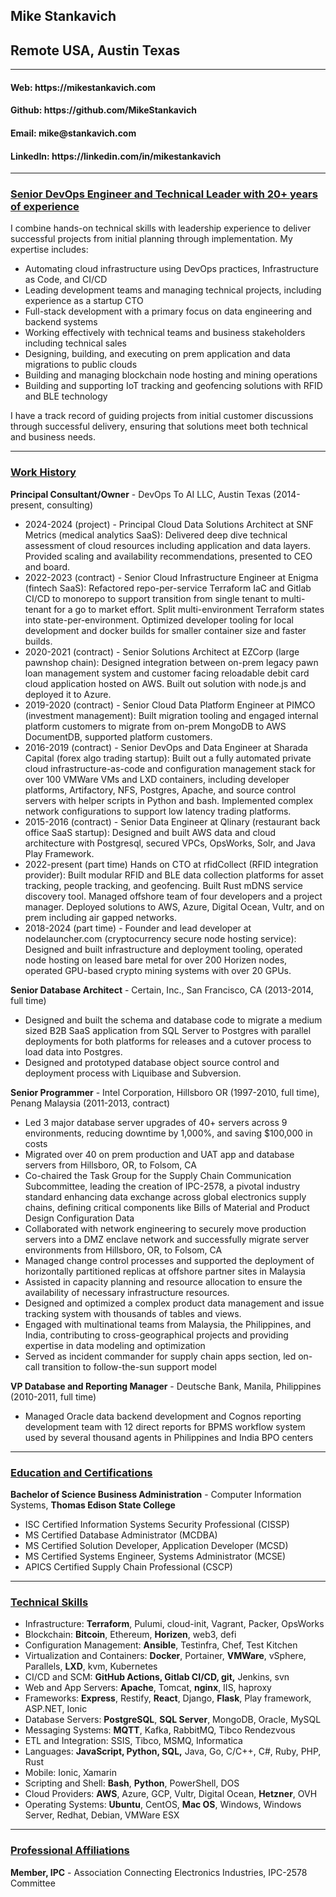 <div class="clearfix">
  <h2 class="header-left">Mike Stankavich</h2>
  <h2 class="header-right">Remote USA, Austin Texas</h2>
</div>

---

<div class="clearfix">
  <h4 class="contact-left">Web: https://mikestankavich.com</h4>
  <h4 class="contact-right">Github: https://github.com/MikeStankavich</h4>
</div>
<div class="clearfix">
  <h4 class="contact-left">Email: mike@stankavich.com</h4>
  <h4 class="contact-right">LinkedIn: https://linkedin.com/in/mikestankavich</h4>
</div>

---

### <u>Senior DevOps Engineer and Technical Leader with 20+ years of experience</u>
I combine hands-on technical skills with leadership experience to deliver successful projects from initial planning through implementation. My expertise includes:

* Automating cloud infrastructure using DevOps practices, Infrastructure as Code, and CI/CD  
* Leading development teams and managing technical projects, including experience as a startup CTO  
* Full-stack development with a primary focus on data engineering and backend systems  
* Working effectively with technical teams and business stakeholders including technical sales  
* Designing, building, and executing on prem application and data migrations to public clouds  
* Building and managing blockchain node hosting and mining operations  
* Building and supporting IoT tracking and geofencing solutions with RFID and BLE technology

I have a track record of guiding projects from initial customer discussions through successful delivery, ensuring that solutions meet both technical and business needs.

---

### <u>Work History</u>

**Principal Consultant/Owner** - DevOps To AI LLC, Austin Texas (2014-present, consulting)

* 2024-2024 (project) - Principal Cloud Data Solutions Architect at SNF Metrics (medical analytics SaaS): 
  Delivered deep dive technical assessment of cloud resources including application and data layers. Provided scaling and availability recommendations, presented to CEO and board.
* 2022-2023 (contract) - Senior Cloud Infrastructure Engineer at Enigma (fintech SaaS): 
  Refactored repo-per-service Terraform IaC and Gitlab CI/CD to monorepo to support transition from single tenant to multi-tenant for a go to market effort. Split multi-environment Terraform states into state-per-environment. Optimized developer tooling for local development and docker builds for smaller container size and faster builds.
* 2020-2021 (contract) - Senior Solutions Architect at EZCorp (large pawnshop chain):
  Designed integration between on-prem legacy pawn loan management system and customer facing reloadable debit card cloud application hosted on AWS. Built out solution with node.js and deployed it to Azure.
* 2019-2020 (contract) - Senior Cloud Data Platform Engineer at PIMCO (investment management):
  Built migration tooling and engaged internal platform customers to migrate from on-prem MongoDB to AWS DocumentDB, supported platform customers.
* 2016-2019 (contract) - Senior DevOps and Data Engineer at Sharada Capital (forex algo trading startup):
  Built out a fully automated private cloud infrastructure-as-code and configuration management stack for over 100 VMWare VMs and LXD containers, including developer platforms, Artifactory, NFS, Postgres, Apache, and source control servers with helper scripts in Python and bash. Implemented complex network configurations to support low latency trading platforms.
* 2015-2016 (contract) - Senior Data Engineer at Qlinary (restaurant back office SaaS startup): 
  Designed and built AWS data and cloud architecture with Postgresql, secured VPCs, OpsWorks, Solr, and Java Play Framework.
* 2022-present (part time) Hands on CTO at rfidCollect (RFID integration provider): Built modular RFID and BLE data collection platforms for asset tracking, people tracking, and geofencing. Built Rust mDNS service discovery tool. Managed offshore team of four developers and a project manager. Deployed solutions to AWS, Azure, Digital Ocean, Vultr, and on prem including air gapped networks.  
* 2018-2024 (part time) - Founder and lead developer at nodelauncher.com (cryptocurrency secure node hosting service): 
  Designed and built infrastructure and deployment tooling, operated node hosting on leased bare metal for over 200 Horizen nodes, operated GPU-based crypto mining systems with over 20 GPUs.

**Senior Database Architect** - Certain, Inc., San Francisco, CA (2013-2014, full time)

* Designed and built the schema and database code to migrate a medium sized B2B SaaS application from SQL Server to Postgres with parallel deployments for both platforms for releases and a cutover process to load data into Postgres.   
* Designed and prototyped database object source control and deployment process with Liquibase and Subversion.

**Senior Programmer** - Intel Corporation, Hillsboro OR (1997-2010, full time), Penang Malaysia (2011-2013, contract)

* Led 3 major database server upgrades of 40+ servers across 9 environments, reducing downtime by 1,000%, and saving $100,000 in costs   
* Migrated over 40 on prem production and UAT app and database servers from Hillsboro, OR, to Folsom, CA
* Co-chaired the Task Group for the Supply Chain Communication Subcommittee, leading the creation of IPC-2578, a pivotal industry standard enhancing data exchange across global electronics supply chains, defining critical components like Bills of Material and Product Design Configuration Data  
* Collaborated with network engineering to securely move production servers into a DMZ enclave network and successfully migrate server environments from Hillsboro, OR, to Folsom, CA  
* Managed change control processes and supported the deployment of horizontally partitioned replicas at offshore partner sites in Malaysia  
* Assisted in capacity planning and resource allocation to ensure the availability of necessary infrastructure resources.  
* Designed and optimized a complex product data management and issue tracking system with thousands of tables and views.  
* Engaged with multinational teams from Malaysia, the Philippines, and India, contributing to cross-geographical projects and providing expertise in data modeling and optimization  
* Served as incident commander for supply chain apps section, led on-call transition to follow-the-sun support model

		 	 	 		  
**VP Database and Reporting Manager** - Deutsche Bank, Manila, Philippines (2010-2011, full time)	

* Managed Oracle data backend development and Cognos reporting development team with 12 direct reports for BPMS workflow system used by several thousand agents in Philippines and India BPO centers

---

### <u>Education and Certifications</u>

**Bachelor of Science Business Administration** - Computer Information Systems, **Thomas Edison State College** 

* ISC Certified Information Systems Security Professional (CISSP)  
* MS Certified Database Administrator (MCDBA)  
* MS Certified Solution Developer, Application Developer (MCSD)  
* MS Certified Systems Engineer, Systems Administrator (MCSE)  
* APICS Certified Supply Chain Professional (CSCP)

---

### <u>Technical Skills</u>

* Infrastructure: **Terraform**, Pulumi, cloud-init, Vagrant, Packer, OpsWorks  
* Blockchain: **Bitcoin**, Ethereum, **Horizen**, web3, defi  
* Configuration Management: **Ansible**, Testinfra, Chef, Test Kitchen  
* Virtualization and Containers: **Docker**, Portainer, **VMWare**, vSphere, Parallels, **LXD**, kvm, Kubernetes  
* CI/CD and SCM: **GitHub Actions, Gitlab CI/CD, git,** Jenkins, svn  
* Web and App Servers: **Apache**, Tomcat, **nginx**, IIS, haproxy  
* Frameworks: **Express**, Restify, **React**, Django, **Flask**, Play framework, ASP.NET, Ionic  
* Database Servers: **PostgreSQL**, **SQL Server**, MongoDB, Oracle, MySQL  
* Messaging Systems: **MQTT**, Kafka, RabbitMQ, Tibco Rendezvous
* ETL and Integration: SSIS, Tibco, MSMQ, Informatica  
* Languages: **JavaScript, Python, SQL,** Java, Go, C/C++, C\#, Ruby, PHP, Rust  
* Mobile: Ionic, Xamarin  
* Scripting and Shell: **Bash**, **Python**, PowerShell, DOS  
* Cloud Providers: **AWS**, Azure, GCP, Vultr, Digital Ocean, **Hetzner**, OVH  
* Operating Systems: **Ubuntu**, CentOS, **Mac OS**, Windows, Windows Server, Redhat, Debian, VMWare ESX

---

### <u>Professional Affiliations</u>

**Member, IPC** - Association Connecting Electronics Industries, IPC-2578 Committee

